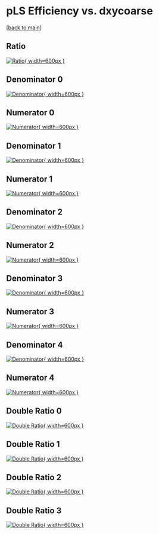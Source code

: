 # pLS Efficiency vs. dxycoarse

[[back to main](./)]



## Ratio

[![Ratio](../mtv/var/pLS_base_0_0_eff_dxycoarse.png){ width=600px }](../mtv/var/pLS_base_0_0_eff_dxycoarse.pdf)

## Denominator 0

[![Denominator](../mtv/den/pLS_base_0_0_eff_dxycoarse_den0.png){ width=600px }](../mtv/den/pLS_base_0_0_eff_dxycoarse_den0.pdf)

## Numerator 0

[![Numerator](../mtv/num/pLS_base_0_0_eff_dxycoarse_num0.png){ width=600px }](../mtv/num/pLS_base_0_0_eff_dxycoarse_num0.pdf)

## Denominator 1

[![Denominator](../mtv/den/pLS_base_0_0_eff_dxycoarse_den1.png){ width=600px }](../mtv/den/pLS_base_0_0_eff_dxycoarse_den1.pdf)

## Numerator 1

[![Numerator](../mtv/num/pLS_base_0_0_eff_dxycoarse_num1.png){ width=600px }](../mtv/num/pLS_base_0_0_eff_dxycoarse_num1.pdf)

## Denominator 2

[![Denominator](../mtv/den/pLS_base_0_0_eff_dxycoarse_den2.png){ width=600px }](../mtv/den/pLS_base_0_0_eff_dxycoarse_den2.pdf)

## Numerator 2

[![Numerator](../mtv/num/pLS_base_0_0_eff_dxycoarse_num2.png){ width=600px }](../mtv/num/pLS_base_0_0_eff_dxycoarse_num2.pdf)

## Denominator 3

[![Denominator](../mtv/den/pLS_base_0_0_eff_dxycoarse_den3.png){ width=600px }](../mtv/den/pLS_base_0_0_eff_dxycoarse_den3.pdf)

## Numerator 3

[![Numerator](../mtv/num/pLS_base_0_0_eff_dxycoarse_num3.png){ width=600px }](../mtv/num/pLS_base_0_0_eff_dxycoarse_num3.pdf)

## Denominator 4

[![Denominator](../mtv/den/pLS_base_0_0_eff_dxycoarse_den4.png){ width=600px }](../mtv/den/pLS_base_0_0_eff_dxycoarse_den4.pdf)

## Numerator 4

[![Numerator](../mtv/num/pLS_base_0_0_eff_dxycoarse_num4.png){ width=600px }](../mtv/num/pLS_base_0_0_eff_dxycoarse_num4.pdf)

## Double Ratio 0

[![Double Ratio](../mtv/ratio/pLS_base_0_0_eff_dxycoarse_ratio0.png){ width=600px }](../mtv/ratio/pLS_base_0_0_eff_dxycoarse_ratio0.pdf)

## Double Ratio 1

[![Double Ratio](../mtv/ratio/pLS_base_0_0_eff_dxycoarse_ratio1.png){ width=600px }](../mtv/ratio/pLS_base_0_0_eff_dxycoarse_ratio1.pdf)

## Double Ratio 2

[![Double Ratio](../mtv/ratio/pLS_base_0_0_eff_dxycoarse_ratio2.png){ width=600px }](../mtv/ratio/pLS_base_0_0_eff_dxycoarse_ratio2.pdf)

## Double Ratio 3

[![Double Ratio](../mtv/ratio/pLS_base_0_0_eff_dxycoarse_ratio3.png){ width=600px }](../mtv/ratio/pLS_base_0_0_eff_dxycoarse_ratio3.pdf)

